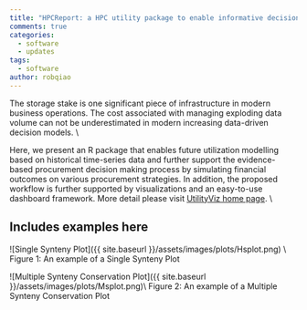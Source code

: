 ```yaml
---
title: "HPCReport: a HPC utility package to enable informative decision making"
comments: true
categories:
  - software
  - updates
tags:
  - software
author: robqiao
---
```


The storage stake is one significant piece of infrastructure in modern business operations. The cost associated with managing exploding data volume can not be underestimated in modern increasing data-driven decision models. \\

Here, we present an R package that enables future utilization modelling based on historical time-series data and further support the evidence-based procurement decision making process by simulating financial outcomes on various procurement strategies. In addition, the proposed workflow is further supported by visualizations and an easy-to-use dashboard framework. More detail please visit [UtilityViz home page](). \\

## Includes examples here
![Single Synteny Plot]({{ site.baseurl }}/assets/images/plots/Hsplot.png) \\
Figure 1: An example of a Single Synteny Plot

![Multiple Synteny Conservation Plot]({{ site.baseurl }}/assets/images/plots/Msplot.png)\\
Figure 2: An example of a Multiple Synteny Conservation Plot
